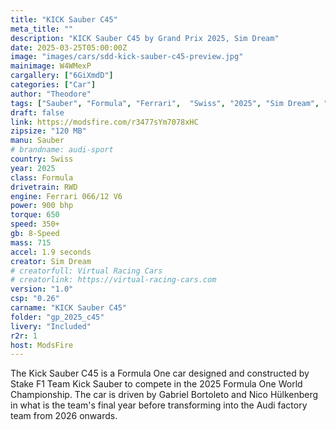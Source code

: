 ```yaml
---
title: "KICK Sauber C45"
meta_title: ""
description: "KICK Sauber C45 by Grand Prix 2025, Sim Dream"
date: 2025-03-25T05:00:00Z
image: "images/cars/sdd-kick-sauber-c45-preview.jpg"
mainimage: W4WMexP
cargallery: ["6GiXmdD"]
categories: ["Car"]
author: "Theodore"
tags: ["Sauber", "Formula", "Ferrari",  "Swiss", "2025", "Sim Dream", "F1", "F1 2025"]
draft: false
link: https://modsfire.com/r3477sYm7078xHC
zipsize: "120 MB"
manu: Sauber
# brandname: audi-sport
country: Swiss
year: 2025
class: Formula
drivetrain: RWD
engine: Ferrari 066/12 V6
power: 900 bhp
torque: 650
speed: 350+
gb: 8-Speed
mass: 715
accel: 1.9 seconds
creator: Sim Dream
# creatorfull: Virtual Racing Cars
# creatorlink: https://virtual-racing-cars.com
version: "1.0"
csp: "0.26"
carname: "KICK Sauber C45"
folder: "gp_2025_c45"
livery: "Included"
r2r: 1
host: ModsFire
---
```


The Kick Sauber C45 is a Formula One car designed and constructed by Stake F1 Team Kick Sauber to compete in the 2025 Formula One World Championship. The car is driven by Gabriel Bortoleto and Nico Hülkenberg in what is the team's final year before transforming into the Audi factory team from 2026 onwards.